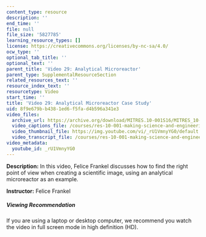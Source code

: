 ```yaml
---
content_type: resource
description: ''
end_time: ''
file: null
file_size: '5827785'
learning_resource_types: []
license: https://creativecommons.org/licenses/by-nc-sa/4.0/
ocw_type: ''
optional_tab_title: ''
optional_text: ''
parent_title: 'Video 29: Analytical Microreactor'
parent_type: SupplementalResourceSection
related_resources_text: ''
resource_index_text: ''
resourcetype: Video
start_time: ''
title: 'Video 29: Analytical Microreactor Case Study'
uid: 8f9e679b-b438-1ed6-f5fa-d4b596a341e3
video_files:
  archive_url: https://archive.org/download/MITRES.10-001S16/MITRES_10-001S16_Track34_300k.mp4
  video_captions_file: /courses/res-10-001-making-science-and-engineering-pictures-a-practical-guide-to-presenting-your-work-spring-2016/a90f0f83f50254cc96734f131632ded5_rU1VmnyYG0.vtt
  video_thumbnail_file: https://img.youtube.com/vi/_rU1VmnyYG0/default.jpg
  video_transcript_file: /courses/res-10-001-making-science-and-engineering-pictures-a-practical-guide-to-presenting-your-work-spring-2016/b52529635ca34fb1cb19ccb003a298b7_rU1VmnyYG0.pdf
video_metadata:
  youtube_id: _rU1VmnyYG0
---
```


**Description:** In this video, Felice Frankel discusses how to find the right point of view when creating a scientific image, using an analytical microreactor as an example.

**Instructor:** Felice Frankel

##### Viewing Recommendation

If you are using a laptop or desktop computer, we recommend you watch the video in full screen mode in high definition (HD).


